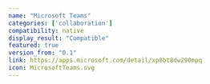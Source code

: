 ```yaml
---
name: "Microsoft Teams"
categories: ['collaboration']
compatibility: native
display_result: "Compatible"
featured: true
version_from: "0.1"
link: https://apps.microsoft.com/detail/xp8bt8dw290mpq
icon: MicrosoftTeams.svg
---
```


